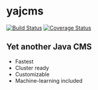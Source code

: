 # yajcms
[![Build Status](https://travis-ci.org/avchu/yajcms.svg?branch=master)](https://travis-ci.org/avchu/yajcms) [![Coverage Status](https://coveralls.io/repos/github/avchu/yajcms/badge.svg)](https://coveralls.io/github/avchu/yajcms)


## Yet another Java CMS

* Fastest
* Cluster ready
* Customizable
* Machine-learning included


